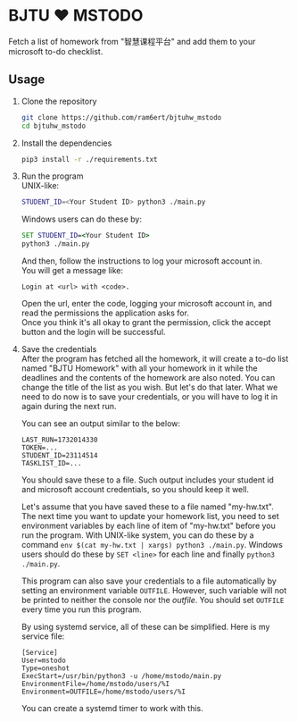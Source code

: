 # BJTU ♥ MSTODO

Fetch a list of homework from "智慧课程平台" and add them to your microsoft to-do checklist.

## Usage


1. Clone the repository  
    ```sh
    git clone https://github.com/ram6ert/bjtuhw_mstodo
    cd bjtuhw_mstodo
    ```

2. Install the dependencies
    ```sh
    pip3 install -r ./requirements.txt
    ```

3. Run the program  
    UNIX-like:  
    ```sh
    STUDENT_ID=<Your Student ID> python3 ./main.py
    ```

    Windows users can do these by:  
    ```cmd
    SET STUDENT_ID=<Your Student ID>
    python3 ./main.py
    ```

    And then, follow the instructions to log your microsoft account in.  
    You will get a message like:

    ```
    Login at <url> with <code>.
    ```

    Open the url, enter the code, logging your microsoft account in, and read the permissions the application asks for.  
    Once you think it's all okay to grant the permission, click the accept button and the login will be successful.

4. Save the credentials  
    After the program has fetched all the homework, it will create a to-do list named "BJTU Homework" with all your homework in it while the deadlines and the contents of the homework are also noted. You can change the title of the list as you wish. But let's do that later. What we need to do now is to save your credentials, or you will have to log it in again during the next run.  

    You can see an output similar to the below:
    ```env
    LAST_RUN=1732014330
    TOKEN=...
    STUDENT_ID=23114514
    TASKLIST_ID=...
    ```

    You should save these to a file. Such output includes your student id and microsoft account credentials, so you should keep it well.  

    Let's assume that you have saved these to a file named "my-hw.txt". The next time you want to update your homework list, you need to set environment variables by each line of item of "my-hw.txt" before you run the program. With UNIX-like system, you can do these by a command `env $(cat my-hw.txt | xargs) python3 ./main.py`. Windows users should do these by `SET <line>` for each line and finally `python3 ./main.py`.

    This program can also save your credentials to a file automatically by setting an environment variable `OUTFILE`. However, such variable will not be printed to neither the console nor the *outfile*. You should set `OUTFILE` every time you run this program.  

    By using systemd service, all of these can be simplified. Here is my service file:  
    ```systemd-service
    [Service]
    User=mstodo
    Type=oneshot
    ExecStart=/usr/bin/python3 -u /home/mstodo/main.py
    EnvironmentFile=/home/mstodo/users/%I
    Environment=OUTFILE=/home/mstodo/users/%I
    ```
    You can create a systemd timer to work with this.
